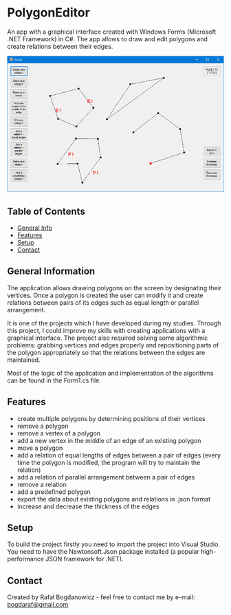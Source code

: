 # PolygonEditor

An app with a graphical interface created with Windows Forms (Microsoft .NET Framework) in C#.
The app allows to draw and edit polygons and create relations between their edges.

![Example screenshot](screenshot.png)

## Table of Contents

* [General Info](#general-information)
* [Features](#features)
* [Setup](#setup)
* [Contact](#contact)

## General Information

The application allows drawing polygons on the screen by designating their vertices. Once a polygon is created the user can modify it and create
relations between pairs of its edges such as equal length or parallel arrangement.

It is one of the projects which I have developed during my studies. Through this project, I could improve my skills with creating applications
with a graphical interface. The project also required solving some algorithmic problems: grabbing vertices and edges properly and repositioning
parts of the polygon appropriately so that the relations between the edges are maintained.

Most of the logic of the application and implementation of the algorithms can be found in the Form1.cs file.

## Features

- create multiple polygons by determining positions of their vertices
- remove a polygon
- remove a vertex of a polygon
- add a new vertex in the middle of an edge of an existing polygon
- move a polygon
- add a relation of equal lengths of edges between a pair of edges (every time the polygon is modified, the program will try to maintain
the relation)
- add a relation of parallel arrangement between a pair of edges
- remove a relation
- add a predefined polygon
- export the data about existing polygons and relations in .json format
- increase and decrease the thickness of the edges

## Setup

To build the project firstly you need to import the project into Visual Studio.
You need to have the Newtonsoft.Json package installed (a popular high-performance JSON framework for .NET).

## Contact

Created by Rafał Bogdanowicz - feel free to contact me by e-mail: <bogdaraf@gmail.com>